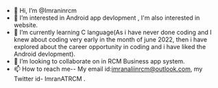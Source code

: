 - 👋 Hi, I’m @Imraninrcm
- 👀 I’m interested in Android app devlopment , I'm also interested in website.
- 🌱 I’m currently learning C language(As i have never done coding and I knew about coding very early in the month of june 2022, then i have explored about the career opportunity in coding and i have liked the Android devlopment). 
- 💞️ I’m looking to collaborate on in RCM Business app system.
- 📫 How to reach me-- My email id:imranaliinrcm@outlook.com, my Twitter id- ImranATRCM . 

<!---
Imraninrcm/Imraninrcm is a ✨ special ✨ repository because its `README.md` (this file) appears on your GitHub profile.
You can click the Preview link to take a look at your changes.
--->
